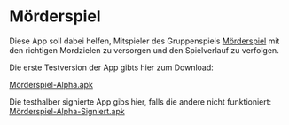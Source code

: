 # Mörderspiel

Diese App soll dabei helfen, Mitspieler des Gruppenspiels [Mörderspiel](http://www.spielewiki.org/wiki/M%C3%B6rderspiel) mit den richtigen Mordzielen zu versorgen und den Spielverlauf zu verfolgen.

Die erste Testversion der App gibts hier zum Download:

[Mörderspiel-Alpha.apk](builds/moerderspiel.apk)


Die testhalber signierte App gibs hier, falls die andere nicht funktioniert:
[Mörderspiel-Alpha-Signiert.apk](builds/moerderspiel-signed.apk)
